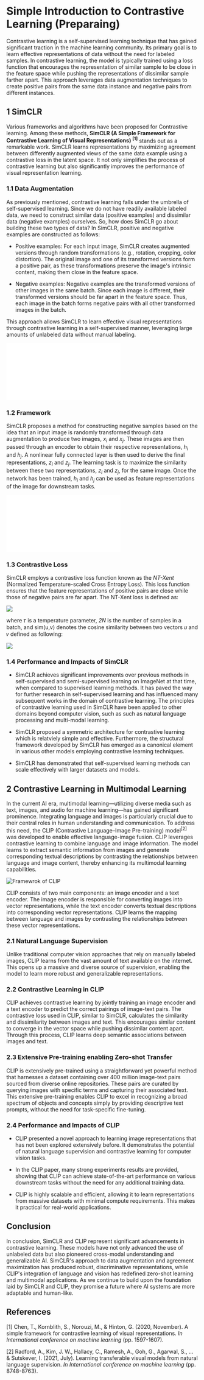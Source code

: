 # Simple Introduction to Contrastive Learning (Preparaing)
Contrastive learning is a self-supervised learning technique that has gained significant traction in the machine learning community. Its primary goal is to learn effective representations of data without the need for labeled samples. In contrastive learning, the model is typically trained using a loss function that encourages the representation of similar sample to be close in the feature space while pushing the representations of dissimilar sample farther apart. This approach leverages data augmentation techniques to create positive pairs from the same data instance and negative pairs from different instances.

## 1 SimCLR
Various frameworks and algorithms have been proposed for Contrastive learning. Among these methods, **SimCLR (A Simple Framework for Contrastive Learning of Visual Representations) <sup>[1]</sup>** stands out as a remarkable work. SimCLR learns representations by maximizing agreement between differently augmented views of the same data example using a contrastive loss in the latent space. It not only simplifies the process of contrastive learning but also significantly improves the performance of visual representation learning. 

### 1.1 Data Augmentation
As previously mentioned, contrastive learning falls under the umbrella of self-supervised learning. Since we do not have readily available labeled data, we need to construct similar data (positive examples) and dissimilar data (negative examples) ourselves. So, how does SimCLR go about building these two types of data? In SimCLR, positive and negative examples are constructed as follows:

- Positive examples: For each input image, SimCLR creates augmented versions through random transformations (e.g., rotation, cropping, color distortion). The original image and one of its transformed versions form a positive pair, as these transformations preserve the image's intrinsic content, making them close in the feature space.

- Negative examples: Negative examples are the transformed versions of other images in the same batch. Since each image is different, their transformed versions should be far apart in the feature space. Thus, each image in the batch forms negative pairs with all other transformed images in the batch.

This approach allows SimCLR to learn effective visual representations through contrastive learning in a self-supervised manner, leveraging large amounts of unlabeled data without manual labeling. 

![Data augmentation operators used in SimCLR](./images/SimCLR_Data_Augmentation.pdf)

### 1.2 Framework
SimCLR proposes a method for constructing negative samples based on the idea that an input image is randomly transformed through data augmentation to produce two images, $x_i$ and $x_j$. These images are then passed through an encoder to obtain their respective representations, $h_i$ and $h_j$. A nonlinear fully connected layer is then used to derive the final representations, $z_i$ and $z_j$. The learning task is to maximize the similarity between these two representations, $z_i$ and $z_j$, for the same image. Once the network has been trained, $h_i$ and $h_j$ can be used as feature representations of the image for downstream tasks.

![The proposed framework of SimCLR](./images/SimCLR_Framework.pdf)

### 1.3 Contrastive Loss
SimCLR employs a contrastive loss function known as the _NT-Xent_ (Normalized Temperature-scaled Cross Entropy Loss). This loss function ensures that the feature representations of positive pairs are close while those of negative pairs are far apart. The NT-Xent loss is defined as:

![](https://latex.codecogs.com/png.image?\large&space;\dpi{120}\bg{white}\ell_{i,j}=-\log\frac{\exp(\mathrm{sim}(z_i,z_j)/\tau)}{\sum_{k=1}^{2N}\mathrm{1}_{[k\neq&space;i]}\exp(\mathrm{sim}(z_i,z_k)/\tau)})

where 𝜏 is a temperature parameter, _2N_ is the number of samples in a batch, and sim(u,v) denotes the cosine similarity between two vectors 𝑢 and 𝑣 defined as following:

![](./images/SimEqn.png)

### 1.4 Performance and Impacts of SimCLR
- SimCLR achieves significant improvements over previous methods in self-supervised and semi-supervised learning on ImageNet at that time, when compared to supervised learning methods. It has paved the way for further research in self-supervised learning and has influenced many subsequent works in the domain of contrastive learning. The principles of contrastive learning used in SimCLR have been applied to other domains beyond computer vision, such as such as natural language processing and multi-modal learning.
 
- SimCLR proposed a symmetric architecture for contrastive learning which is relatviely simple and effective. Furthermore, the structural framework developed by SimCLR has emerged as a canonical element in various other models employing contrastive learning techniques.
 
- SimCLR has demonstrated that self-supervised learning methods can scale effectively with larger datasets and models.

## 2 Contrastive Learning in Multimodal Learning
In the current AI era, multimodal learning—utilizing diverse media such as text, images, and audio for machine learning—has gained significant prominence. Integrating language and images is particularly crucial due to their central roles in human understanding and communication. To address this need, the CLIP (Contrastive Language–Image Pre-training) model<sup>[2]</sup> was developed to enable effective language-image fusion. CLIP leverages contrastive learning to combine language and image information. The model learns to extract semantic information from images and generate corresponding textual descriptions by contrasting the relationships between language and image content, thereby enhancing its multimodal learning capabilities.

![Framewrok of CLIP](./images/CLIP.png)

CLIP consists of two main components: an image encoder and a text encoder. The image encoder is responsible for converting images into vector representations, while the text encoder converts textual descriptions into corresponding vector representations. CLIP learns the mapping between language and images by contrasting the relationships between these vector representations.

### 2.1 Natural Language Supervision
Unlike traditional computer vision approaches that rely on manually labeled images, CLIP learns from the vast amount of text available on the internet. This opens up a massive and diverse source of supervision, enabling the model to learn more robust and generalizable representations.

### 2.2 Contrastive Learning in CLIP
CLIP achieves contrastive learning by jointly training an image encoder and a text encoder to predict the correct pairings of image-text pairs. The contrastive loss used in CLIP, similar to SimCLR, calculates the similarity and dissimilarity between images and text. This encourages similar content to converge in the vector space while pushing dissimilar content apart. Through this process, CLIP learns deep semantic associations between images and text. 

### 2.3 Extensive Pre-training enabling Zero-shot Transfer
CLIP is extensively pre-trained using a straightforward yet powerful method that harnesses a dataset containing over 400 million image-text pairs sourced from diverse online repositories. These pairs are curated by querying images with specific terms and capturing their associated text. This extensive pre-training enables CLIP to excel in recognizing a broad spectrum of objects and concepts simply by providing descriptive text prompts, without the need for task-specific fine-tuning.

### 2.4 Performance and Impacts of CLIP
- CLIP presented a novel approach to learning image representations that has not been explored extensively before. It demonstrates the potential of natural language supervision and contrastive learning for computer vision tasks.

- In the CLIP paper, many strong experiments results are provided, showing that CLIP can achieve state-of-the-art performance on various downstream tasks without the need for any additional training data.

- CLIP is highly scalable and efficient, allowing it to learn representations from massive datasets with minimal compute requirements. This makes it practical for real-world applications.

## Conclusion
In conclusion, SimCLR and CLIP represent significant advancements in contrastive learning. These models have not only advanced the use of unlabeled data but also pioneered cross-modal understanding and generalizable AI. SimCLR's approach to data augmentation and agreement maximization has produced robust, discriminative representations, while CLIP's integration of language and vision has redefined zero-shot learning and multimodal applications. As we continue to build upon the foundation laid by SimCLR and CLIP, they promise a future where AI systems are more adaptable and human-like.


## References
[1] Chen, T., Kornblith, S., Norouzi, M., & Hinton, G. (2020, November). A simple framework for contrastive learning of visual representations. _In International conference on machine learning_ (pp. 1597-1607).

[2] Radford, A., Kim, J. W., Hallacy, C., Ramesh, A., Goh, G., Agarwal, S., ... & Sutskever, I. (2021, July). Learning transferable visual models from natural language supervision. _In International conference on machine learning_ (pp. 8748-8763).

